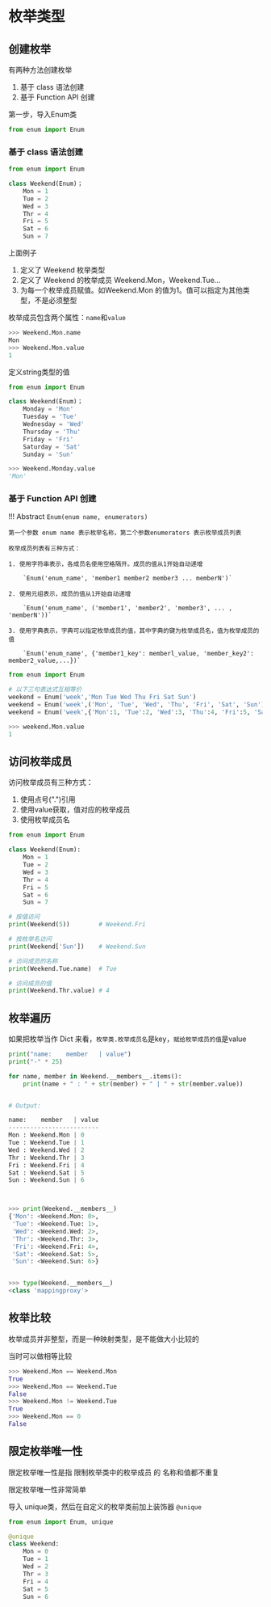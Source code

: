 # 枚举类型
## 创建枚举

有两种方法创建枚举

1. 基于 class 语法创建
2. 基于 Function API 创建

第一步，导入Enum类

```python
from enum import Enum
```

### 基于 class 语法创建

```python
from enum import Enum

class Weekend(Enum)；
    Mon = 1
    Tue = 2
    Wed = 3
    Thr = 4
    Fri = 5
    Sat = 6
    Sun = 7
```
上面例子

1. 定义了 Weekend 枚举类型
2. 定义了 Weekend 的枚举成员 Weekend.Mon，Weekend.Tue...
3. 为每一个枚举成员赋值。如Weekend.Mon 的值为1。值可以指定为其他类型，不是必须整型

枚举成员包含两个属性：`name`和`value`

```python
>>> Weekend.Mon.name
Mon
>>> Weekend.Mon.value
1
```

定义string类型的值

```python
from enum import Enum

class Weekend(Enum)；
    Monday = 'Mon'
    Tuesday = 'Tue'
    Wednesday = 'Wed'
    Thursday = 'Thu'
    Friday = 'Fri'
    Saturday = 'Sat'
    Sunday = 'Sun'

>>> Weekend.Monday.value
'Mon'
```

### 基于 Function API 创建

!!! Abstract
    `Enum(enum name, enumerators)`
    
    第一个参数 enum name 表示枚举名称，第二个参数enumerators 表示枚举成员列表
    
    枚举成员列表有三种方式：

    1. 使用字符串表示，各成员名使用空格隔开。成员的值从1开始自动递增

        `Enum('enum_name', 'member1 member2 member3 ... memberN')`

    2. 使用元组表示，成员的值从1开始自动递增

        `Enum('enum_name', ('member1', 'member2', 'member3', ... , 'memberN'))`
    
    3. 使用字典表示，字典可以指定枚举成员的值，其中字典的键为枚举成员名，值为枚举成员的值

        `Enum('enum_name', {'member1_key': memberl_value, 'member_key2': member2_value,...})`

```python
from enum import Enum

# 以下三句表达式互相等价
weekend = Enum('week','Mon Tue Wed Thu Fri Sat Sun')
weekend = Enum('week',('Mon', 'Tue', 'Wed', 'Thu', 'Fri', 'Sat', 'Sun')
weekend = Enum('week',{'Mon':1, 'Tue':2, 'Wed':3, 'Thu':4, 'Fri':5, 'Sat':6, 'Sun':7})

>>> weekend.Mon.value
1
```

## 访问枚举成员

访问枚举成员有三种方式：

1. 使用点号(".")引用
2. 使用value获取，值对应的枚举成员
3. 使用枚举成员名


```python
from enum import Enum

class Weekend(Enum):
    Mon = 1
    Tue = 2
    Wed = 3
    Thr = 4
    Fri = 5
    Sat = 6
    Sun = 7

# 按值访问
print(Weekend(5))        # Weekend.Fri

# 按枚举名访问
print(Weekend['Sun'])    # Weekend.Sun

# 访问成员的名称
print(Weekend.Tue.name)  # Tue

# 访问成员的值
print(Weekend.Thr.value) # 4
```

## 枚举遍历

如果把枚举当作 Dict 来看，`枚举类.枚举成员名`是key，`赋给枚举成员的值`是value


```python
print("name:    member   | value")
print("-" * 25)

for name, member in Weekend.__members__.items():
    print(name + " : " + str(member) + " | " + str(member.value))


# Output:

name:    member   | value
-------------------------
Mon : Weekend.Mon | 0
Tue : Weekend.Tue | 1
Wed : Weekend.Wed | 2
Thr : Weekend.Thr | 3
Fri : Weekend.Fri | 4
Sat : Weekend.Sat | 5
Sun : Weekend.Sun | 6



>>> print(Weekend.__members__)
{'Mon': <Weekend.Mon: 0>,
 'Tue': <Weekend.Tue: 1>,
 'Wed': <Weekend.Wed: 2>,
 'Thr': <Weekend.Thr: 3>,
 'Fri': <Weekend.Fri: 4>,
 'Sat': <Weekend.Sat: 5>,
 'Sun': <Weekend.Sun: 6>}


>>> type(Weekend.__members__)
<class 'mappingproxy'>
```


## 枚举比较

枚举成员并非整型，而是一种映射类型，是不能做大小比较的

当时可以做相等比较

```python
>>> Weekend.Mon == Weekend.Mon
True
>>> Weekend.Mon == Weekend.Tue
False
>>> Weekend.Mon != Weekend.Tue
True
>>> Weekend.Mon == 0
False
```


## 限定枚举唯一性
限定枚举唯一性是指 限制枚举类中的枚举成员 的 名称和值都不重复

限定枚举唯一性非常简单

导入 unique类，然后在自定义的枚举类前加上装饰器 `@unique`

```python
from enum import Enum, unique

@unique
class Weekend:
    Mon = 0
    Tue = 1
    Wed = 2
    Thr = 3
    Fri = 4
    Sat = 5
    Sun = 6
```